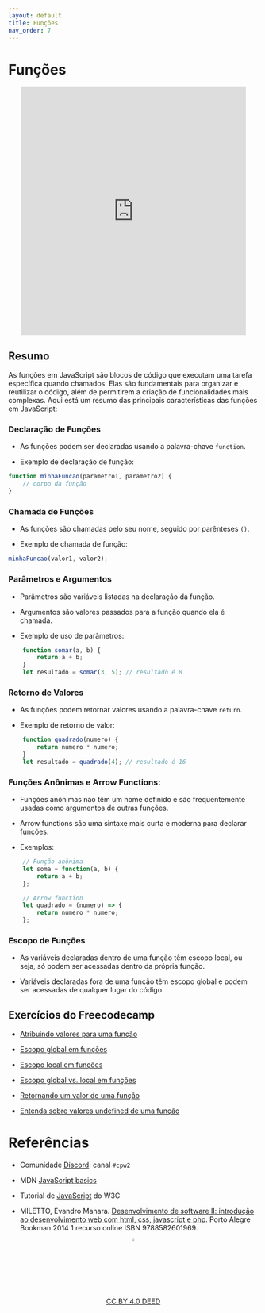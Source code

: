 ```yaml
---
layout: default
title: Funções
nav_order: 7
---
```


# Funções
<center>
<iframe src="https://cpw2.rpmhub.dev/funcoes/slides/index.html#/" title="Funções" width="90%" height="500" style="border:none;"></iframe>
</center>

## Resumo

As funções em JavaScript são blocos de código que executam uma tarefa específica
quando chamados. Elas são fundamentais para organizar e reutilizar o código,
além de permitirem a criação de funcionalidades mais complexas. Aqui está um
resumo das principais características das funções em JavaScript:

### Declaração de Funções

- As funções podem ser declaradas usando a palavra-chave `function`.

- Exemplo de declaração de função:

```javascript
function minhaFuncao(parametro1, parametro2) {
    // corpo da função
}
```

### Chamada de Funções

- As funções são chamadas pelo seu nome, seguido por parênteses `()`.

- Exemplo de chamada de função:

```javascript
minhaFuncao(valor1, valor2);
```

### Parâmetros e Argumentos

- Parâmetros são variáveis listadas na declaração da função.

- Argumentos são valores passados para a função quando ela é chamada.

- Exemplo de uso de parâmetros:

```javascript
    function somar(a, b) {
        return a + b;
    }
    let resultado = somar(3, 5); // resultado é 8
```

### Retorno de Valores

- As funções podem retornar valores usando a palavra-chave `return`.

- Exemplo de retorno de valor:

```javascript
    function quadrado(numero) {
        return numero * numero;
    }
    let resultado = quadrado(4); // resultado é 16
```

### Funções Anônimas e Arrow Functions:

- Funções anônimas não têm um nome definido e são frequentemente usadas como
argumentos de outras funções.

- Arrow functions são uma sintaxe mais curta e moderna para declarar funções.

- Exemplos:

```javascript
    // Função anônima
    let soma = function(a, b) {
        return a + b;
    };

    // Arrow function
    let quadrado = (numero) => {
        return numero * numero;
    };
```

### Escopo de Funções

- As variáveis declaradas dentro de uma função têm escopo local, ou seja, só
podem ser acessadas dentro da própria função.

- Variáveis declaradas fora de uma função têm escopo global e podem ser
acessadas de qualquer lugar do código.

## Exercícios do Freecodecamp

* [Atribuindo valores para uma função](https://www.freecodecamp.org/learn/javascript-algorithms-and-data-structures/basic-javascript/passing-values-to-functions-with-arguments)

* [Escopo global em funções](https://www.freecodecamp.org/learn/javascript-algorithms-and-data-structures/basic-javascript/global-scope-and-functions)

* [Escopo local em funções](https://www.freecodecamp.org/learn/javascript-algorithms-and-data-structures/basic-javascript/local-scope-and-functions)

* [Escopo global vs. local em funções](https://www.freecodecamp.org/learn/javascript-algorithms-and-data-structures/basic-javascript/global-vs--local-scope-in-functions)

* [Retornando um valor de uma função](https://www.freecodecamp.org/learn/javascript-algorithms-and-data-structures/basic-javascript/return-a-value-from-a-function-with-return)

* [Entenda sobre valores undefined de uma função](https://www.freecodecamp.org/learn/javascript-algorithms-and-data-structures/basic-javascript/understanding-undefined-value-returned-from-a-function)

# Referências

* Comunidade [Discord](https://discord.com/invite/C29cqvm): canal `#cpw2`

* MDN [JavaScript basics](https://developer.mozilla.org/en-US/docs/Learn/Getting_started_with_the_web/JavaScript_basics)

* Tutorial de [JavaScript](http://www.w3schools.com/js) do W3C

* MILETTO, Evandro Manara. [Desenvolvimento de software II: introdução ao desenvolvimento web com html, css, javascript e php](https://biblioteca.ifrs.edu.br/pergamum_ifrs/biblioteca_s/acesso_login.php?cod_acervo_acessibilidade=5020682&acesso=aHR0cHM6Ly9pbnRlZ3JhZGEubWluaGFiaWJsaW90ZWNhLmNvbS5ici9ib29rcy85Nzg4NTgyNjAxOTY5&label=acesso%20restrito). Porto Alegre Bookman 2014 1 recurso online ISBN 9788582601969.

<center>
<a href="https://github.com/rodrigoprestesmachado" target="blanck"><img src="../imgs/logo.png" alt="Rodrigo Prestes Machado" width="3%" height="3%" border=0 style="border:0; text-decoration:none; outline:none"></a><br/>
<a rel="license" href="http://creativecommons.org/licenses/by/4.0/">CC BY 4.0 DEED</a>
